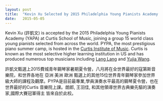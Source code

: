 ```yaml
---
layout: post
title:  "Kevin Xu Selected by 2015 Philadelphia Young Pianists Academy (YAPA) at Curtis School of Music"
date:   2015-05-05
---
```


Kevin Xu (許凱文) is accepted by the 2015 Philadelphia Young Pianists Academy (YAPA) at Curtis School of Music, joining a group 15 world class young pianists selected from across the world. PYPA, the most prestigious piano summer camp, is hosted in the [Curtis Institute of Music](http://www.curtis.edu). Curtis is known as the most selective higher learning institution in US and has produced numerous top musicians including [Lang Lang](http://langlang.com) and [Yujia Wang](http://www.yujawang.com).

許凱文甄選上2015費城青年鋼琴家暑期夏令營，八月將在全世界最好的寇第斯音樂院，和世界各地在 亞洲 美洲 歐洲 甄選上的其他15位世界青年鋼琴家參加世界級大師的課程及觀摩。PYPA是目前最專業,學員演奏水平最高的鋼琴夏令營，也在世界最好的Curtis 音樂院上課。朗郎, 王羽佳, 和其他領導世界古典樂先驅的演奏家,國際大賽冠軍得主 皆來自於此校。
